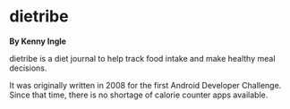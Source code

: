 # dietribe

**By Kenny Ingle**

dietribe is a diet journal to help track food intake and make healthy meal decisions.

It was originally written in 2008 for the first Android Developer Challenge.  Since that time, there
is no shortage of calorie counter apps available.
